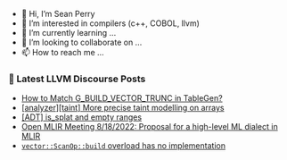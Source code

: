 - 👋 Hi, I’m Sean Perry
- 👀 I’m interested in compilers (c++, COBOL, llvm)
- 🌱 I’m currently learning ...
- 💞️ I’m looking to collaborate on ...
- 📫 How to reach me ...

<!---
s66perry/s66perry is a ✨ special ✨ repository because its `README.md` (this file) appears on your GitHub profile.
You can click the Preview link to take a look at your changes.
--->
### 📕 Latest LLVM Discourse Posts

<!-- DISCOURSE-LLVM:START -->
- [How to Match G_BUILD_VECTOR_TRUNC in TableGen?](https://discourse.llvm.org/t/how-to-match-g-build-vector-trunc-in-tablegen/64725#post_1)
- [[analyzer][taint] More precise taint modelling on arrays](https://discourse.llvm.org/t/analyzer-taint-more-precise-taint-modelling-on-arrays/54444#post_5)
- [[ADT] is_splat and empty ranges](https://discourse.llvm.org/t/adt-is-splat-and-empty-ranges/64692#post_11)
- [Open MLIR Meeting 8/18/2022: Proposal for a high-level ML dialect in MLIR](https://discourse.llvm.org/t/open-mlir-meeting-8-18-2022-proposal-for-a-high-level-ml-dialect-in-mlir/64629#post_3)
- [`vector::ScanOp::build` overload has no implementation](https://discourse.llvm.org/t/vector-build-overload-has-no-implementation/64724#post_1)
<!-- DISCOURSE-LLVM:END -->
